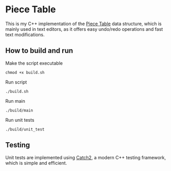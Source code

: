 # Piece Table
This is my C++ implementation of the [Piece Table](https://en.wikipedia.org/wiki/Piece_table) data structure, which is mainly used in text editors, as it offers easy undo/redo operations and fast text modifications. 

## How to build and run
Make the script executable
```
chmod +x build.sh
```
Run script
```
./build.sh
```
Run main
```
./build/main
```
Run unit tests
```
./build/unit_test
```

## Testing
Unit tests are implemented using [Catch2](https://github.com/catchorg/Catch2), a modern C++ testing framework, which is simple and efficient. <br />

